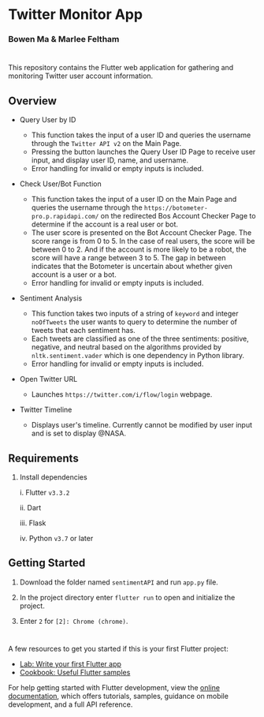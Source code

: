 # Twitter Monitor App
### Bowen Ma & Marlee Feltham

#
This repository contains the Flutter web application for gathering and monitoring Twitter user account information.

## Overview

  - Query User by ID
      - This function takes the input of a user ID and queries the username through the ```Twitter API v2``` on the Main Page.
      - Pressing the button launches the Query User ID Page to receive user input, and display user ID, name, and username. 
      - Error handling for invalid or empty inputs is included.

  - Check User/Bot Function
    -  This function takes the input of a user ID on the Main Page and queries the username through the ```https://botometer-pro.p.rapidapi.com/``` on the redirected Bos Account Checker Page to determine if the account is a real user or bot.
    -  The user score is presented on the Bot Account Checker Page. The score range is from 0 to 5. In the case of real users, the score will be between 0 to 2. And if the account is more likely to be a robot, the score will have a range between 3 to 5. The gap in between indicates that the Botometer is uncertain about whether given account is a user or a bot.
    -  Error handling for invalid or empty inputs is included.
  
  - Sentiment Analysis
      - This function takes two inputs of a string of ```keyword``` and integer ```noOfTweets``` the user wants to query to determine the number of tweets that each sentiment has.
      - Each tweets are classified as one of the three sentiments: positive, negative, and neutral based on the algorithms provided by ```nltk.sentiment.vader``` which is one dependency in Python library.
      - Error handling for invalid or empty inputs is included.
  - Open Twitter URL
      - Launches ```https://twitter.com/i/flow/login``` webpage.
  - Twitter Timeline
      - Displays user's timeline. Currently cannot be modified by user input and is set to display @NASA.


## Requirements
1. Install dependencies

    i. Flutter ```v3.3.2```

    ii. Dart
    
    iii. Flask

    iv. Python ```v3.7``` or later
    

## Getting Started

1. Download the folder named ```sentimentAPI``` and run ```app.py``` file.

2. In the project directory enter ```flutter run``` to open and initialize the project. 
    
3. Enter ```2``` for ```[2]: Chrome (chrome)```.


#
A few resources to get you started if this is your first Flutter project:

- [Lab: Write your first Flutter app](https://docs.flutter.dev/get-started/codelab)
- [Cookbook: Useful Flutter samples](https://docs.flutter.dev/cookbook)

For help getting started with Flutter development, view the
[online documentation](https://docs.flutter.dev/), which offers tutorials,
samples, guidance on mobile development, and a full API reference.
